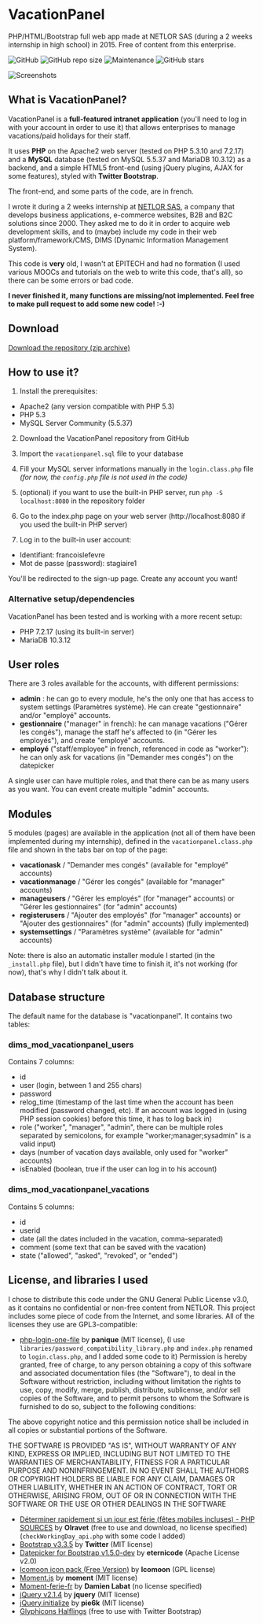 # VacationPanel
PHP/HTML/Bootstrap full web app made at NETLOR SAS (during a 2 weeks internship in high school) in 2015. Free of content from this enterprise.

![GitHub](https://img.shields.io/github/license/fanfan54/VacationPanel.svg) ![GitHub repo size](https://img.shields.io/github/repo-size/fanfan54/VacationPanel.svg) ![Maintenance](https://img.shields.io/maintenance/no/2019.svg) ![GitHub stars](https://img.shields.io/github/stars/fanfan54/VacationPanel.svg?style=social)

![Screenshots](https://github.com/fanfan54/VacationPanel/raw/master/screenshots.png "Screenshots")

## What is VacationPanel?
VacationPanel is a **full-featured intranet application** (you'll need to log in with your account in order to use it) that allows enterprises to manage vacations/paid holidays for their staff.

It uses **PHP** on the Apache2 web server (tested on PHP 5.3.10 and 7.2.17) and a **MySQL** database (tested on MySQL 5.5.37 and MariaDB 10.3.12) as a backend, and a simple HTML5 front-end (using jQuery plugins, AJAX for some features), styled with **Twitter Bootstrap**.

The front-end, and some parts of the code, are in french.

I wrote it during a 2 weeks internship at [NETLOR SAS](https://www.netlor.fr), a company that develops business applications, e-commerce websites, B2B and B2C solutions since 2000.
They asked me to do it in order to acquire web development skills, and to (maybe) include my code in their web platform/framework/CMS, DIMS (Dynamic Information Management System).

This code is **very** old, I wasn't at EPITECH and had no formation (I used various MOOCs and tutorials on the web to write this code, that's all), so there can be some errors or bad code.

**I never finished it, many functions are missing/not implemented. Feel free to make pull request to add some new code! :-)**

## Download
[Download the repository (zip archive)](https://github.com/fanfan54/VacationPanel/archive/master.zip)

## How to use it?
1. Install the prerequisites:

* Apache2 (any version compatible with PHP 5.3)
* PHP 5.3
* MySQL Server Community (5.5.37)

2. Download the VacationPanel repository from GitHub

3. Import the `vacationpanel.sql` file to your database

4. Fill your MySQL server informations manually in the `login.class.php` file *(for now, the `config.php` file is not used in the code)*

5. (optional) if you want to use the built-in PHP server, run `php -S localhost:8080` in the repository folder

6. Go to the index.php page on your web server (http://localhost:8080 if you used the built-in PHP server)

7. Log in to the built-in user account:

* Identifiant: francoislefevre
* Mot de passe (password): stagiaire1


You'll be redirected to the sign-up page. Create any account you want!

### Alternative setup/dependencies

VacationPanel has been tested and is working with a more recent setup:
* PHP 7.2.17 (using its built-in server)
* MariaDB 10.3.12


## User roles

There are 3 roles available for the accounts, with different permissions:

* **admin** : he can go to every module, he's the only one that has access to system settings (Paramètres système). He can create "gestionnaire" and/or "employé" accounts.
* **gestionnaire** ("manager" in french): he can manage vacations ("Gérer les congés"), manage the staff he's affected to (in "Gérer les employés"), and create "employé" accounts.
* **employé** ("staff/employee" in french, referenced in code as "worker"): he can only ask for vacations (in "Demander mes congés") on the datepicker

A single user can have multiple roles, and that there can be as many users as you want. You can event create multiple "admin" accounts.

## Modules

5 modules (pages) are available in the application (not all of them have been implemented during my internship), defined in the `vacationpanel.class.php` file and shown in the tabs bar on top of the page:

* **vacationask** / "Demander mes congés" (available for "employé" accounts)
* **vacationmanage** / "Gérer les congés" (available for "manager" accounts)
* **manageusers** / "Gérer les employés" (for "manager" accounts) or "Gérer les gestionnaires" (for "admin" accounts)
* **registerusers** / "Ajouter des employés" (for "manager" accounts) or "Ajouter des gestionnaires" (for "admin" accounts) (fully implemented)
* **systemsettings** / "Paramètres système" (available for "admin" accounts)

Note: there is also an automatic installer module I started (in the `_install.php` file), but I didn't have time to finish it, it's not working (for now), that's why I didn't talk about it.

## Database structure

The default name for the database is "vacationpanel".
It contains two tables:

### dims_mod_vacationpanel_users
Contains 7 columns:

* id
* user (login, between 1 and 255 chars)
* password
* relog_time (timestamp of the last time when the account has been modified (password changed, etc). If an account was logged in (using PHP session cookies) before this time, it has to log back in)
* role ("worker", "manager", "admin", there can be multiple roles separated by semicolons, for example "worker;manager;sysadmin" is a valid input)
* days (number of vacation days available, only used for "worker" accounts)
* isEnabled (boolean, true if the user can log in to his account)

### dims_mod_vacationpanel_vacations
Contains 5 columns:

* id
* userid
* date (all the dates included in the vacation, comma-separated)
* comment (some text that can be saved with the vacation)
* state ("allowed", "asked", "revoked", or "ended")

## License, and libraries I used

I chose to distribute this code under the GNU General Public License v3.0, as it contains no confidential or non-free content from NETLOR.
This project includes some piece of code from the Internet, and some libraries. All of the licenses they use are GPL3-compatible:

* [php-login-one-file](https://github.com/panique/php-login-one-file/) by **panique** (MIT license), (I use `libraries/password_compatibility_library.php` and `index.php` renamed to `login.class.php`, and I added some code to it)
Permission is hereby granted, free of charge, to any person obtaining a copy of this software and associated documentation files (the "Software"), to deal in the Software without restriction, including without limitation the rights to use, copy, modify, merge, publish, distribute, sublicense, and/or sell copies of the Software, and to permit persons to whom the Software is furnished to do so, subject to the following conditions:

The above copyright notice and this permission notice shall be included in all copies or substantial portions of the Software.

THE SOFTWARE IS PROVIDED "AS IS", WITHOUT WARRANTY OF ANY KIND, EXPRESS OR IMPLIED, INCLUDING BUT NOT LIMITED TO THE WARRANTIES OF MERCHANTABILITY, FITNESS FOR A PARTICULAR PURPOSE AND NONINFRINGEMENT. IN NO EVENT SHALL THE AUTHORS OR COPYRIGHT HOLDERS BE LIABLE FOR ANY CLAIM, DAMAGES OR OTHER LIABILITY, WHETHER IN AN ACTION OF CONTRACT, TORT OR OTHERWISE, ARISING FROM, OUT OF OR IN CONNECTION WITH THE SOFTWARE OR THE USE OR OTHER DEALINGS IN THE SOFTWARE

* [Déterminer rapidement si un jour est férie (fêtes mobiles incluses) - PHP SOURCES](https://phpsources.net/code/php/date-heure/382_determiner-rapidement-si-un-jour-est-feriefetes-mobiles-incluses) by **Olravet** (free to use and download, no license specified) (`checkWorkingDay_api.php` with some code I added)
* [Bootstrap v3.3.5](https://github.com/twbs/bootstrap) by **Twitter** (MIT license)
* [Datepicker for Bootstrap v1.5.0-dev](https://github.com/eternicode/bootstrap-datepicker) by **eternicode** (Apache License v2.0)
* [Icomoon icon pack (Free Version)](https://icomoon.io/) by **Icomoon** (GPL license)
* [Moment.js](https://github.com/moment/moment/) by **moment** (MIT license)
* [Moment-ferie-fr](https://github.com/datakode/moment-ferie-fr) by **Damien Labat** (no license specified)
* [jQuery v2.1.4](https://github.com/jquery/jquery) by **jquery** (MIT license)
* [jQuery.initialize](https://github.com/AdamPietrasiak/jquery.initialize) by **pie6k** (MIT license)
* [Glyphicons Halflings](https://www.glyphicons.com) (free to use with Twitter Bootstrap)
